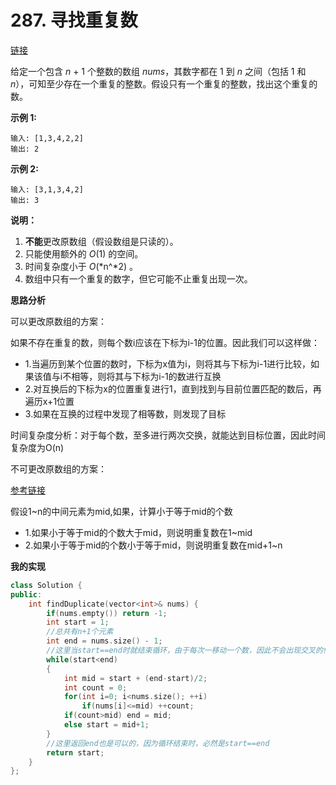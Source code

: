 # 287. 寻找重复数

[链接](https://leetcode-cn.com/problems/find-the-duplicate-number/description/)

给定一个包含 *n* + 1 个整数的数组 *nums*，其数字都在 1 到 *n* 之间（包括 1 和 *n*），可知至少存在一个重复的整数。假设只有一个重复的整数，找出这个重复的数。

**示例 1:**

```
输入: [1,3,4,2,2]
输出: 2
```

**示例 2:**

```
输入: [3,1,3,4,2]
输出: 3
```

**说明：**

1. **不能**更改原数组（假设数组是只读的）。
2. 只能使用额外的 *O*(1) 的空间。
3. 时间复杂度小于 *O*(*n^*2) 。
4. 数组中只有一个重复的数字，但它可能不止重复出现一次。

**思路分析**

可以更改原数组的方案：

如果不存在重复的数，则每个数i应该在下标为i-1的位置。因此我们可以这样做：

- 1.当遍历到某个位置的数时，下标为x值为i，则将其与下标为i-1进行比较，如果该值与i不相等，则将其与下标为i-1的数进行互换
- 2.对互换后的下标为x的位置重复进行1，直到找到与目前位置匹配的数后，再遍历x+1位置
- 3.如果在互换的过程中发现了相等数，则发现了目标

时间复杂度分析：对于每个数，至多进行两次交换，就能达到目标位置，因此时间复杂度为O(n)

不可更改原数组的方案：

[参考链接](https://github.com/arkingc/leetcode/tree/master/287.Find%20the%20Duplicate%20Number)

假设1~n的中间元素为mid,如果，计算小于等于mid的个数

- 1.如果小于等于mid的个数大于mid，则说明重复数在1~mid
- 2.如果小于等于mid的个数小于等于mid，则说明重复数在mid+1~n

**我的实现**

```c++
class Solution {
public:
    int findDuplicate(vector<int>& nums) {
        if(nums.empty()) return -1;
        int start = 1;
        //总共有n+1个元素
        int end = nums.size() - 1;
        //这里当start==end时就结束循环，由于每次一移动一个数，因此不会出现交叉的情况
        while(start<end)
        {
            int mid = start + (end-start)/2;
            int count = 0;
            for(int i=0; i<nums.size(); ++i)
                if(nums[i]<=mid) ++count;
            if(count>mid) end = mid;
            else start = mid+1;
        }
        //这里返回end也是可以的，因为循环结束时，必然是start==end
        return start;
    }
};
```

